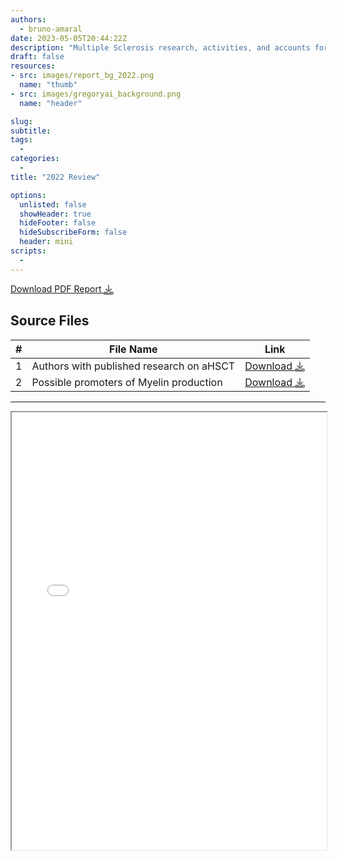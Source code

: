 ```yaml
---
authors:
  - bruno-amaral
date: 2023-05-05T20:44:22Z
description: "Multiple Sclerosis research, activities, and accounts for the GregoryMS project."
draft: false
resources: 
- src: images/report_bg_2022.png
  name: "thumb"
- src: images/gregoryai_background.png
  name: "header"

slug:
subtitle: 
tags: 
  - 
categories: 
  - 
title: "2022 Review"

options:
  unlisted: false
  showHeader: true
  hideFooter: false
  hideSubscribeForm: false
  header: mini
scripts:
  -
---
```


<a class="btn btn-success" href="./GregoryMS_Annual_Report_2022.pdf" data-umami-event="click--download-pdf-2022">
  Download PDF Report 
  <svg xmlns="http://www.w3.org/2000/svg" viewBox="0 0 512 512" style="height: 1rem; vertical-align: middle; opacity: 0.5">
    <!--! Font Awesome Pro 6.4.0 by @fontawesome - https://fontawesome.com License - https://fontawesome.com/license (Commercial License) Copyright 2023 Fonticons, Inc. -->
    <path d="M288 32c0-17.7-14.3-32-32-32s-32 14.3-32 32V274.7l-73.4-73.4c-12.5-12.5-32.8-12.5-45.3 0s-12.5 32.8 0 45.3l128 128c12.5 12.5 32.8 12.5 45.3 0l128-128c12.5-12.5 12.5-32.8 0-45.3s-32.8-12.5-45.3 0L288 274.7V32zM64 352c-35.3 0-64 28.7-64 64v32c0 35.3 28.7 64 64 64H448c35.3 0 64-28.7 64-64V416c0-35.3-28.7-64-64-64H346.5l-45.3 45.3c-25 25-65.5 25-90.5 0L165.5 352H64zm368 56a24 24 0 1 1 0 48 24 24 0 1 1 0-48z"/>
  </svg>
</a>

<div class="container">
  <h2>Source Files</h2>
  <table class="table table-hover">
    <thead>
      <tr>
        <th>#</th>
        <th>File Name</th>
        <th>Link</th>
      </tr>
    </thead>
    <tbody>
      <tr>
        <td>1</td>
        <td>Authors with published research on aHSCT</td>
        <td><a href="supporting-files/01._Authors_with_published_research_on_aHSCT.xlsx" target="_blank" class="btn btn-info">Download   <svg xmlns="http://www.w3.org/2000/svg" viewBox="0 0 512 512" style="height: 1rem; vertical-align: middle; opacity: 0.5">
    <!--! Font Awesome Pro 6.4.0 by @fontawesome - https://fontawesome.com License - https://fontawesome.com/license (Commercial License) Copyright 2023 Fonticons, Inc. -->
    <path d="M288 32c0-17.7-14.3-32-32-32s-32 14.3-32 32V274.7l-73.4-73.4c-12.5-12.5-32.8-12.5-45.3 0s-12.5 32.8 0 45.3l128 128c12.5 12.5 32.8 12.5 45.3 0l128-128c12.5-12.5 12.5-32.8 0-45.3s-32.8-12.5-45.3 0L288 274.7V32zM64 352c-35.3 0-64 28.7-64 64v32c0 35.3 28.7 64 64 64H448c35.3 0 64-28.7 64-64V416c0-35.3-28.7-64-64-64H346.5l-45.3 45.3c-25 25-65.5 25-90.5 0L165.5 352H64zm368 56a24 24 0 1 1 0 48 24 24 0 1 1 0-48z"/>
  </svg></a></td>
      </tr>
      <tr>
        <td>2</td>
        <td>Possible promoters of Myelin production</td>
        <td><a href="supporting-files/02._Possible_promoters_of_Myelin_production.xlsx" target="_blank" class="btn btn-info">Download   <svg xmlns="http://www.w3.org/2000/svg" viewBox="0 0 512 512" style="height: 1rem; vertical-align: middle; opacity: 0.5">
    <!--! Font Awesome Pro 6.4.0 by @fontawesome - https://fontawesome.com License - https://fontawesome.com/license (Commercial License) Copyright 2023 Fonticons, Inc. -->
    <path d="M288 32c0-17.7-14.3-32-32-32s-32 14.3-32 32V274.7l-73.4-73.4c-12.5-12.5-32.8-12.5-45.3 0s-12.5 32.8 0 45.3l128 128c12.5 12.5 32.8 12.5 45.3 0l128-128c12.5-12.5 12.5-32.8 0-45.3s-32.8-12.5-45.3 0L288 274.7V32zM64 352c-35.3 0-64 28.7-64 64v32c0 35.3 28.7 64 64 64H448c35.3 0 64-28.7 64-64V416c0-35.3-28.7-64-64-64H346.5l-45.3 45.3c-25 25-65.5 25-90.5 0L165.5 352H64zm368 56a24 24 0 1 1 0 48 24 24 0 1 1 0-48z"/>
  </svg></a></td>
      </tr>
    </tbody>
  </table>
</div>

---

<iframe src="./GregoryMS_Annual_Report_2022.pdf" width="100%" height="700px">
</iframe>